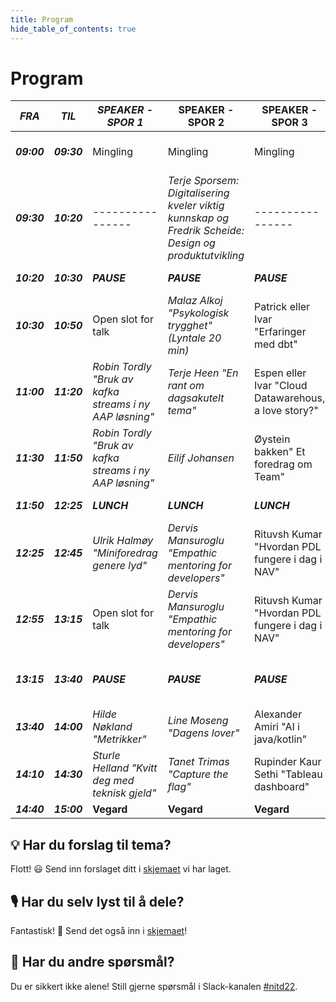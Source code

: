 ```yaml
---
title: Program
hide_table_of_contents: true
---
```


# Program
| ***FRA***   | ***TIL***   | ***SPEAKER - SPOR 1***                                  | SPEAKER - SPOR 2                                                                                       | SPEAKER - SPOR 3                                     | TEMA        | KOMMENTAR                                     |
|-------------|-------------|---------------------------------------------------------|--------------------------------------------------------------------------------------------------------|------------------------------------------------------|-------------|-----------------------------------------------|
| ***09:00*** | ***09:30*** | Mingling                                                | Mingling                                                                                               | Mingling                                             | Mingling    | ***1\. servering - kaffe, te, bakevarer***    |
| ***09:30*** | ***10:20*** | ----------------                                        | _Terje Sporsem: Digitalisering kveler viktig kunnskap og Fredrik Scheide: Design og produktutvikling_ | ----------------                                     | Foredrag    |                                               |
| ***10:20*** | ***10:30*** | ***PAUSE***                                             | ***PAUSE***                                                                                            | ***PAUSE***                                          | ***PAUSE*** | ***10 minutter pause***                       |
| ***10:30*** | ***10:50*** | Open slot for talk                                      | _Malaz Alkoj "Psykologisk trygghet" (Lyntale 20 min)_                                                  | Patrick eller Ivar "Erfaringer med dbt"              | Foredrag    |                                               |
| ***11:00*** | ***11:20*** | _Robin Tordly "Bruk av kafka streams i ny AAP løsning"_ | _Terje Heen "En rant om dagsakutelt tema"_                                                             | Espen eller Ivar "Cloud Datawarehous, a love story?" | Foredrag    |                                               |
| ***11:30*** | ***11:50*** | _Robin Tordly "Bruk av kafka streams i ny AAP løsning"_ | _Eilif Johansen_                                                                                       | Øystein bakken" Et foredrag om Team"                 | Foredrag    |                                               |
| ***11:50*** | ***12:25*** | ***LUNCH***                                             | ***LUNCH***                                                                                            | ***LUNCH***                                          | ***LUNCH*** | ***2\. servering - lunch***                   |
| ***12:25*** | ***12:45*** | _Ulrik Halmøy "Miniforedrag genere lyd"_                | _Dervis Mansuroglu "Empathic mentoring for developers"_                                                | Rituvsh Kumar "Hvordan PDL fungere i dag i NAV"      | Foredrag    |                                               |
| ***12:55*** | ***13:15*** | Open slot for talk                                      | _Dervis Mansuroglu "Empathic mentoring for developers"_                                                | Rituvsh Kumar "Hvordan PDL fungere i dag i NAV"      | Foredrag    |                                               |
| ***13:15*** | ***13:40*** | ***PAUSE***                                             | ***PAUSE***                                                                                            | ***PAUSE***                                          | ***PAUSE*** | ***3\. servering - Dessert, kos, kaker etc*** |
| ***13:40*** | ***14:00*** | _Hilde Nøkland "Metrikker"_                             | _Line Moseng "Dagens lover"_                                                                           | Alexander Amiri "AI i java/kotlin"                   | Foredrag    |                                               |
| ***14:10*** | ***14:30*** | _Sturle Helland "Kvitt deg med teknisk gjeld"_          | _Tanet Trimas "Capture the flag"_                                                                      | Rupinder Kaur Sethi "Tableau dashboard"              | Foredrag    |                                               |
| ***14:40*** | ***15:00*** | **Vegard**                                              | ****Vegard****                                                                                         | **Vegard**                                           | Foredrag    | **Slutt keynote**                             |
## 💡 Har du forslag til tema? 

Flott! 😃 Send inn forslaget ditt i [skjemaet](https://forms.office.com/Pages/ResponsePage.aspx?id=NGU2YsMeYkmIaZtVNSedCyKMKHMBvzVPtRUZDMBRSnxUQzVXMTE2NFlFN0ZDMDlER0NRNzNNSDZKWi4u) vi har laget.

## 🎙 Har du selv lyst til å dele?

Fantastisk! 🤩 Send det også inn i [skjemaet](https://forms.office.com/Pages/ResponsePage.aspx?id=NGU2YsMeYkmIaZtVNSedCyKMKHMBvzVPtRUZDMBRSnxUQzVXMTE2NFlFN0ZDMDlER0NRNzNNSDZKWi4u)!

## 🤔 Har du andre spørsmål?

Du er sikkert ikke alene! Still gjerne spørsmål i Slack-kanalen [#nitd22](https://nav-it.slack.com/archives/C03A11UFPK5).
